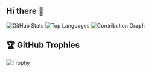 ## Hi there 👋

![GitHub Stats](https://github-readme-stats.vercel.app/api?username=nikhil-sen18&show_icons=true&theme=radical)
![Top Languages](https://github-readme-stats.vercel.app/api/top-langs/?username=nikhil-sen18&layout=compact&theme=radical)
![Contribution Graph](https://activity-graph.herokuapp.com/graph?username=nikhil-sen18&theme=radical)
## 🏆 GitHub Trophies
![Trophy](https://github-profile-trophy.vercel.app/?username=nikhil-sen18&theme=radical)




